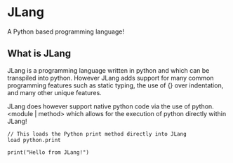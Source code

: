 # JLang
A Python based programming language!

## What is JLang
JLang is a programming language written in python and which can be transpiled into python. However JLang adds support for many common programming features such as 
static typing, the use of {} over indentation, and many other unique features.

JLang does however support native python code via the use of python.<module | method> which allows for the execution of python directly within JLang!
```
// This loads the Python print method directly into JLang
load python.print

print("Hello from JLang!")
```
